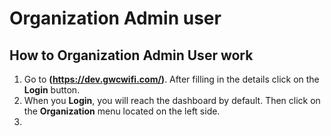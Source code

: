 # Organization Admin user

## How to Organization Admin User work
1. Go to **(https://dev.gwcwifi.com/)**. After filling in the details click on the **Login** button.
2. When you **Login**, you will reach the dashboard by default. Then click on the **Organization** menu located on the left side.
3. 
